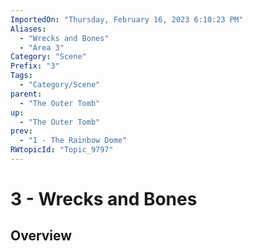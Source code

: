```yaml
---
ImportedOn: "Thursday, February 16, 2023 6:10:23 PM"
Aliases:
  - "Wrecks and Bones"
  - "Area 3"
Category: "Scene"
Prefix: "3"
Tags:
  - "Category/Scene"
parent:
  - "The Outer Tomb"
up:
  - "The Outer Tomb"
prev:
  - "1 - The Rainbow Dome"
RWtopicId: "Topic_9797"
---
```

# 3 - Wrecks and Bones
## Overview
